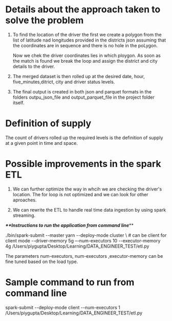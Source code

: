#  Details about the approach taken to solve the problem

1. To find the location of the driver the first we create a polygon from the list of latitude nad longitudes provided
   in the districts json assuming that the coordinates are in sequence and there is no hole in the poLygon.
   
   Now we chek the driver coordinates lies in which ploygon. As soon as the match is found we break the loop and assign
   the district and city details to the driver.
   
2. The merged dataset is then rolled up at the desired date, hour, five_minutes,ditrict, city and driver status levels.

3. The final output is created in both json and parquet formats in the folders outpu_json_file and output_parquet_file
   in the project folder itself.     



#  Definition of supply

The count of drivers rolled up the required levels is the definition of supply at a given point in 
time and space.


#  Possible improvements in the spark ETL

1. We can further optimize the way in whcih we are checking the driver's location. The for loop is not optimized
   and we can look for other aproaches.

2. We can rewrite the ETL to handle real time data ingestion by using spark streaming. 


**_**Instructions to run the application from command line_****

./bin/spark-submit 
--master yarn 
--deploy-mode cluster \ # can be client for client mode --driver-memory 5g 
–-num-executors 10 
--executor-memory 4g 
/Users/piygupta/Desktop/Learning/DATA_ENGINEER_TEST/etl.py 

The parameters num-executors, num-executors ,executor-memory can be fine tuned based on the load type.

#  Sample command to run from command line

spark-submit --deploy-mode client --num-executors 1 /Users/piygupta/Desktop/Learning/DATA_ENGINEER_TEST/etl.py 

